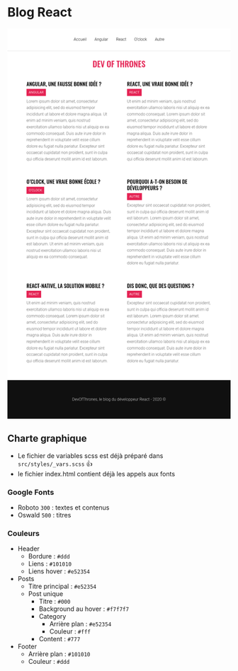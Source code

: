 # Blog React

![resultat](docs/home.png)

## Charte graphique

- Le fichier de variables scss est déjà préparé dans `src/styles/_vars.scss` :+1:
- le fichier index.html contient déjà les appels aux fonts

### Google Fonts

- Roboto `300` : textes et contenus
- Oswald `500` : titres

### Couleurs

- Header
  - Bordure : `#ddd`
  - Liens : `#101010`
  - Liens hover : `#e52354`
- Posts
  - Titre principal : `#e52354`
  - Post unique 
    - Titre : `#000`
    - Background au hover : `#f7f7f7`
    - Category
      - Arrière plan : `#e52354`
      - Couleur : `#fff`
    - Content : `#777`
- Footer
  - Arrière plan : `#101010`
  - Couleur : `#ddd`

